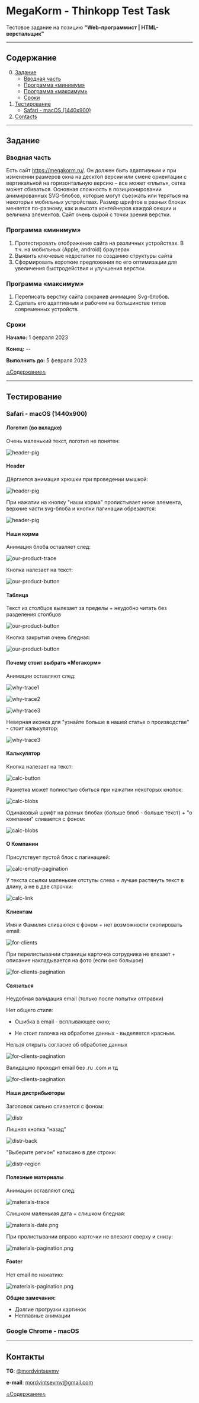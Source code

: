 # MegaKorm - Thinkopp Test Task

Тестовое задание на позицию **"Web-программист | HTML-верстальщик"**

[//]: # (<a href="https://mordvintsevmv.github.io/megakorm" target="_blank">Страница</a>)

---

## <a name="content">Содержание</a>

0. [Задание](#task)
    - [Вводная часть](#task-description)
    - [Программа «минимум»](#task-min)
    - [Программа «максимум»](#task-max)
    - [Сроки](#task-date)
1. [Тестирование](#testing)
   - [Safari - macOS (1440x900)](#testing-macos-safari)
2. [Contacts](#contacts)

---

## <a name="task">Задание</a>

### <a name="task-description">Вводная часть</a>

Есть сайт https://megakorm.ru/. 
Он должен быть адаптивным и при изменении размеров окна на десктоп версии или смене ориентации с вертикальной на горизонтальную версию – все может «плыть», сетка может сбиваться. 
Основная сложность в позиционировании анимированных SVG-блобов, которые могут съезжать или теряться на некоторых мобильных устройствах. 
Размер шрифтов в разных блоках меняется по-разному, как и высота контейнеров каждой секции и величина элементов. 
Сайт очень сырой с точки зрения верстки.

### <a name="task-min">Программа «минимум»</a>

1. Протестировать отображение сайта на различных устройствах. В т.ч. на мобильных (Apple, android) браузерах 
2. Выявить ключевые недостатки по созданию структуры сайта 
3. Сформировать короткие предложения по его оптимизации для увеличения быстродействия и улучшения верстки.


### <a name="task-max">Программа «максимум»</a>

1. Переписать верстку сайта сохранив анимацию Svg-блобов.
2. Сделать его адаптивным и рабочим на большинстве типов современных устройств.


### <a name="task-date">Сроки</a>

**Начало:** 1 февраля 2023

**Конец:** --

**Выполнить до:** 5 февраля 2023

[🔝Содержание🔝](#content)

---

## <a name="testing">Тестирование</a>

### <a name="testing-macos-safari">Safari - macOS (1440x900)</a>

#### Логотип (во вкладке)

Очень маленький текст, логотип не понятен:

![header-pig](readme-img/testing/safari-macos/logo.png)

#### Header

Дёргается анимация хрюшки при проведении мышкой:

![header-pig](readme-img/testing/safari-macos/header-pig.gif)

При нажатии на кнопку "наши корма" пролистывает ниже элемента, верхние части svg-блоба и кнопки пагинации обрезаются:

![header-pig](readme-img/testing/safari-macos/header-button.gif)

#### Наши корма

Анимация блоба оставляет след:

![our-product-trace](readme-img/testing/safari-macos/our-product-trace.png)

Кнопка налезает на текст:

![our-product-button](readme-img/testing/safari-macos/our-product-button.png)

#### Таблица 

Текст из столбцов вылезает за пределы + неудобно читать без разделения столбцов

![our-product-button](readme-img/testing/safari-macos/table.png)

Кнопка закрытия очень бледная:

![our-product-button](readme-img/testing/safari-macos/table-close.png)



#### Почему стоит выбрать «Мегакорм»

Анимации оставляют след:

![why-trace1](readme-img/testing/safari-macos/why-trace1.png)

![why-trace2](readme-img/testing/safari-macos/why-trace2.png)

![why-trace3](readme-img/testing/safari-macos/why-trace3.png)

Неверная иконка для "узнайте больше в нашей статье о производстве" - стоит калькулятор:

![why-trace3](readme-img/testing/safari-macos/why-icon.png)


#### Калькулятор

Кнопка налезает на текст:

![calc-button](readme-img/testing/safari-macos/calc-button.png)

Разметка может полностью сбиться при нажатии некоторых кнопок:

![calc-blobs](readme-img/testing/safari-macos/calc-bad-layout.png)

Одинаковый шрифт на разных блобах (больше блоб - больше текст) + "о компании" сливается с фоном:

![calc-blobs](readme-img/testing/safari-macos/calc-blobs.png)

#### О Компании

Присутствует пустой блок с пагинацией:

![calc-empty-pagination](readme-img/testing/safari-macos/calc-empty-pagination.png)

У текста ссылки маленькие отступы слева + лучше растянуть текст в длину, а не в две строчки:

![calc-link](readme-img/testing/safari-macos/calc-link.png)

#### Клиентам

Имя и Фамилия сливаются с фоном + нет возможности скопировать email:

![for-clients](readme-img/testing/safari-macos/for-clients.png)

При перелистывании страницы карточка сотрудника не влезает + описание накладывается на фото (если оно большое)

![for-clients-pagination](readme-img/testing/safari-macos/for-clients-pagination.png)

#### Связаться

Неудобная валидация email (только после попытки отправки) 

Нет общего стиля: 

- Ошибка в email - всплывающее окно; 

- Не стоит галочка на обработке данных - выделяется красным.

Нельзя открыть согласие об обработке данных

![for-clients-pagination](readme-img/testing/safari-macos/contact-email.png)

Валидацию проходит email без .ru .com и тд

![for-clients-pagination](readme-img/testing/safari-macos/contact-bad-email.png)

#### Наши дистрибьюторы

Заголовок сильно сливается с фоном:

![distr](readme-img/testing/safari-macos/distr.png)

Лишняя кнопка "назад"

![distr-back](readme-img/testing/safari-macos/distr-back.png)

"Выберите регион" написано в две строки:

![distr-region](readme-img/testing/safari-macos/distr-region.png)

#### Полезные материалы

Анимации оставляют след:

![materials-trace](readme-img/testing/safari-macos/materials-trace.png)

Слишком маленькая дата + слишком бледная:

![materials-date.png](readme-img/testing/safari-macos/materials-date.png)

При пролистывании вправо карточки не влезают сверху и снизу:

![materials-pagination.png](readme-img/testing/safari-macos/materials-pagination.png)

#### Footer

Нет email по нажатию:

![materials-pagination.png](readme-img/testing/safari-macos/footer.png)

**Общие замечания:**
- Долгие прогрузки картинок
- Неплавные анимации

### Google Chrome - macOS




---

## <a name="contacts">Контакты</a>

**TG**: [@mordvintsevmv](https://t.me/mordvintsevmv)

**e-mail**: mordvintsevmv@gmail.com


[🔝Содержание🔝](#content)